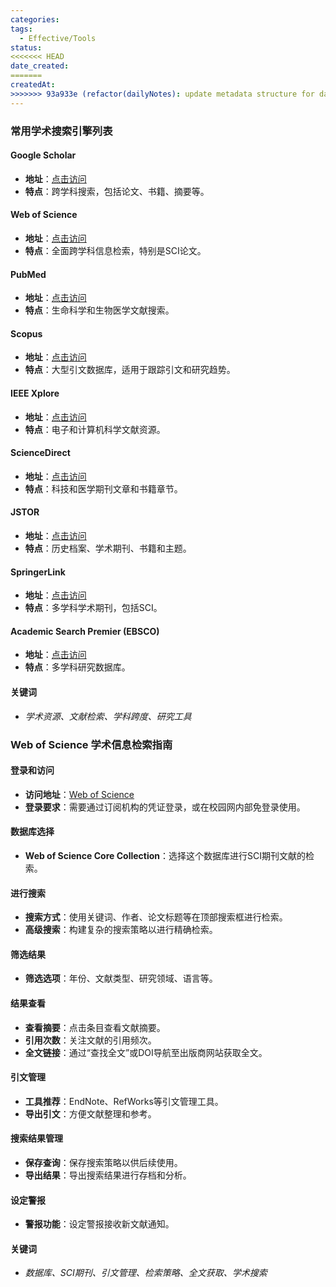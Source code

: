 ```yaml
---
categories: 
tags:
  - Effective/Tools
status: 
<<<<<<< HEAD
date_created:
=======
createdAt:
>>>>>>> 93a933e (refactor(dailyNotes): update metadata structure for daily notes)
---
```


### 常用学术搜索引擎列表

#### Google Scholar
- **地址**：[点击访问](https://scholar.google.com)
- **特点**：跨学科搜索，包括论文、书籍、摘要等。

#### Web of Science
- **地址**：[点击访问](https://www.webofscience.com)
- **特点**：全面跨学科信息检索，特别是SCI论文。

#### PubMed
- **地址**：[点击访问](https://pubmed.ncbi.nlm.nih.gov)
- **特点**：生命科学和生物医学文献搜索。

#### Scopus
- **地址**：[点击访问](https://www.scopus.com)
- **特点**：大型引文数据库，适用于跟踪引文和研究趋势。

#### IEEE Xplore
- **地址**：[点击访问](https://ieeexplore.ieee.org)
- **特点**：电子和计算机科学文献资源。

#### ScienceDirect
- **地址**：[点击访问](https://www.sciencedirect.com)
- **特点**：科技和医学期刊文章和书籍章节。

#### JSTOR
- **地址**：[点击访问](https://www.jstor.org)
- **特点**：历史档案、学术期刊、书籍和主题。

#### SpringerLink
- **地址**：[点击访问](https://link.springer.com)
- **特点**：多学科学术期刊，包括SCI。

#### Academic Search Premier (EBSCO)
- **地址**：[点击访问](https://www.ebsco.com)
- **特点**：多学科研究数据库。

#### 关键词
- *学术资源、文献检索、学科跨度、研究工具*

### Web of Science 学术信息检索指南

#### 登录和访问
- **访问地址**：[Web of Science](https://www.webofscience.com)
- **登录要求**：需要通过订阅机构的凭证登录，或在校园网内部免登录使用。

#### 数据库选择
- **Web of Science Core Collection**：选择这个数据库进行SCI期刊文献的检索。

#### 进行搜索
- **搜索方式**：使用关键词、作者、论文标题等在顶部搜索框进行检索。
- **高级搜索**：构建复杂的搜索策略以进行精确检索。

#### 筛选结果
- **筛选选项**：年份、文献类型、研究领域、语言等。

#### 结果查看
- **查看摘要**：点击条目查看文献摘要。
- **引用次数**：关注文献的引用频次。
- **全文链接**：通过“查找全文”或DOI导航至出版商网站获取全文。

#### 引文管理
- **工具推荐**：EndNote、RefWorks等引文管理工具。
- **导出引文**：方便文献整理和参考。

#### 搜索结果管理
- **保存查询**：保存搜索策略以供后续使用。
- **导出结果**：导出搜索结果进行存档和分析。

#### 设定警报
- **警报功能**：设定警报接收新文献通知。

#### 关键词
- *数据库、SCI期刊、引文管理、检索策略、全文获取、学术搜索*

